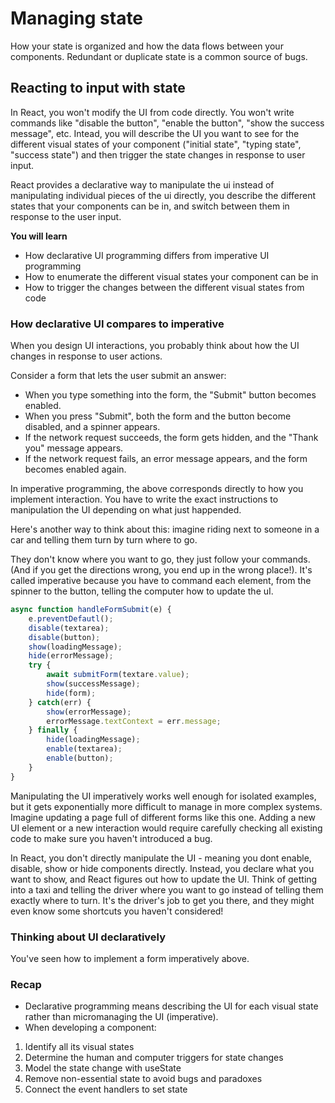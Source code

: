 # Managing state

How your state is organized and how the data flows between your components. Redundant or duplicate state is a common source of bugs.

## Reacting to input with state

In React, you won't modify the UI from code directly. You won't write commands like "disable the button", "enable the button", "show the success message", etc. Intead, you will describe the UI you want to see for the different visual states of your component ("initial state", "typing state", "success state") and then trigger the state changes in response to user input.

React provides a declarative way to manipulate the ui instead of manipulating individual pieces of the ui directly, you describe the different states that your components can be in, and switch between them in response to the user input.

**You will learn**

- How declarative UI programming differs from imperative UI programming
- How to enumerate the different visual states your component can be in
- How to trigger the changes between the different visual states from code

### How declarative UI compares to imperative

When you design UI interactions, you probably think about how the UI changes in response to user actions.

Consider a form that lets the user submit an answer:

- When you type something into the form, the "Submit" button becomes enabled.
- When you press "Submit", both the form and the button become disabled, and a spinner appears.
- If the network request succeeds, the form gets hidden, and the "Thank you" message appears.
- If the network request fails, an error message appears, and the form becomes enabled again.

In imperative programming, the above corresponds directly to how you implement interaction. You have to write the exact instructions to manipulation the UI depending on what just happended.

Here's another way to think about this: imagine riding next to someone in a car and telling them turn by turn where to go.

They don't know where you want to go, they just follow your commands. (And if you get the directions wrong, you end up in the wrong place!). It's called imperative because you have to command each element, from the spinner to the button, telling the computer how to update the uI.

```js
async function handleFormSubmit(e) {
    e.preventDefautl();
    disable(textarea);
    disable(button);
    show(loadingMessage);
    hide(errorMessage);
    try {
        await submitForm(textare.value);
        show(successMessage);
        hide(form);
    } catch(err) {
        show(errorMessage);
        errorMessage.textContext = err.message;
    } finally {
        hide(loadingMessage);
        enable(textarea);
        enable(button);
    }
}
```

Manipulating the UI imperatively works well enough for isolated examples, but it gets exponentially more difficult to manage in more complex systems. Imagine updating a page full of different forms like this one. Adding a new UI element or a new interaction would require carefully checking all existing code to make sure you haven't introduced a bug.

In React, you don't directly manipulate the UI - meaning you dont enable, disable, show or hide components directly. Instead, you declare what you want to show, and React figures out how to update the UI. Think of getting into a taxi and telling the driver where you want to go instead of telling them exactly where to turn. It's the driver's job to get you there, and they might even know some shortcuts you haven't considered!

### Thinking about UI declaratively

You've seen how to implement a form imperatively above.

### Recap

- Declarative programming means describing the UI for each visual state rather than micromanaging the UI (imperative).
- When developing a component:

1. Identify all its visual states
2. Determine the human and computer triggers for state changes
3. Model the state change with useState
4. Remove non-essential state to avoid bugs and paradoxes
5. Connect the event handlers to set state
